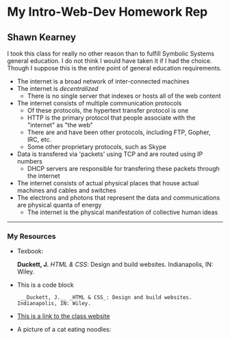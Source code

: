 # My Intro-Web-Dev Homework Rep

## Shawn Kearney

I took this class for really no other reason than to fulfill Symbolic Systems general education. I do not think I would have taken it if I had the choice. Though I suppose this is the entire point of general education requirements.

* The internet is a broad network of inter-connected machines
* The internet is _decentralized_
    * There is no single server that indexes or hosts all of the web content
* The internet consists of multiple communication protocols
    * Of these protocols, the hypertext transfer protocol is one
    * HTTP is the primary protocol that people associate with the "internet" as "the web"
    * There are and have been other protocols, including FTP, Gopher, IRC, etc.
    * Some other proprietary protocols, such as Skype
* Data is transfered via 'packets' using TCP and are routed using IP numbers
    * DHCP servers are responsible for transfering these packets through the internet
* The internet consists of actual physical places that house actual machines and cables and switches
* The electrons and photons that represent the data and communications are physical quanta of energy
    * The internet is the physical manifestation of collective human ideas
    
***

### My Resources

* Texbook:

    __Duckett, J.__ _HTML & CSS_: Design and build websites. Indianapolis, IN: Wiley.

* This is a code block

    `` __Duckett, J.__ _HTML & CSS_: Design and build websites. Indianapolis, IN: Wiley.``

* [This is a link to the class website](ttps://media-ed-online.github.io/intro-web-dev/)

* A picture of a cat eating noodles:

    [cat eating spaghetti]:(https://pbs.twimg.com/media/BkbLDJHCEAAweGJ.jpg)